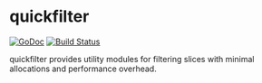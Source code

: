 # quickfilter

[![GoDoc](https://godoc.org/github.com/jussi-kalliokoski/quickfilter?status.svg)](https://godoc.org/github.com/jussi-kalliokoski/quickfilter)
[![Build Status](https://travis-ci.org/jussi-kalliokoski/quickfilter.svg?branch=master)](https://travis-ci.org/jussi-kalliokoski/quickfilter)

quickfilter provides utility modules for filtering slices with minimal allocations and performance overhead.
